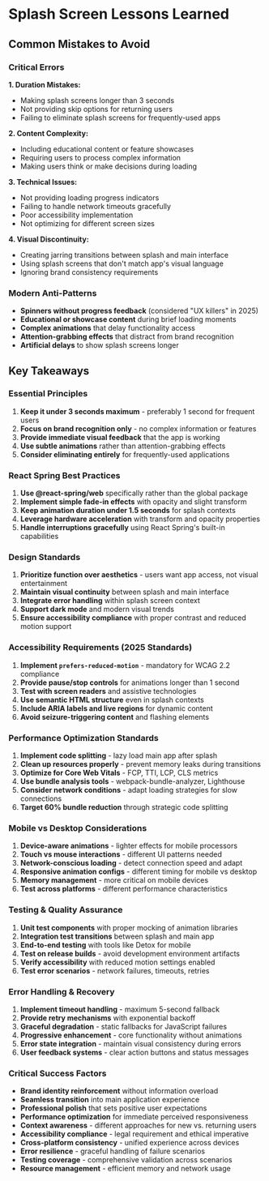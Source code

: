 # Splash Screen Lessons Learned

## Common Mistakes to Avoid

### Critical Errors

**1. Duration Mistakes:**
- Making splash screens longer than 3 seconds
- Not providing skip options for returning users
- Failing to eliminate splash screens for frequently-used apps

**2. Content Complexity:**  
- Including educational content or feature showcases
- Requiring users to process complex information
- Making users think or make decisions during loading

**3. Technical Issues:**
- Not providing loading progress indicators
- Failing to handle network timeouts gracefully  
- Poor accessibility implementation
- Not optimizing for different screen sizes

**4. Visual Discontinuity:**
- Creating jarring transitions between splash and main interface
- Using splash screens that don't match app's visual language
- Ignoring brand consistency requirements

### Modern Anti-Patterns
- **Spinners without progress feedback** (considered "UX killers" in 2025)
- **Educational or showcase content** during brief loading moments  
- **Complex animations** that delay functionality access
- **Attention-grabbing effects** that distract from brand recognition
- **Artificial delays** to show splash screens longer

## Key Takeaways

### Essential Principles
1. **Keep it under 3 seconds maximum** - preferably 1 second for frequent users
2. **Focus on brand recognition only** - no complex information or features  
3. **Provide immediate visual feedback** that the app is working
4. **Use subtle animations** rather than attention-grabbing effects
5. **Consider eliminating entirely** for frequently-used applications

### React Spring Best Practices
1. **Use @react-spring/web** specifically rather than the global package
2. **Implement simple fade-in effects** with opacity and slight transform
3. **Keep animation duration under 1.5 seconds** for splash contexts
4. **Leverage hardware acceleration** with transform and opacity properties
5. **Handle interruptions gracefully** using React Spring's built-in capabilities

### Design Standards
1. **Prioritize function over aesthetics** - users want app access, not visual entertainment
2. **Maintain visual continuity** between splash and main interface
3. **Integrate error handling** within splash screen context
4. **Support dark mode** and modern visual trends
5. **Ensure accessibility compliance** with proper contrast and reduced motion support

### Accessibility Requirements (2025 Standards)
1. **Implement `prefers-reduced-motion`** - mandatory for WCAG 2.2 compliance
2. **Provide pause/stop controls** for animations longer than 1 second
3. **Test with screen readers** and assistive technologies
4. **Use semantic HTML structure** even in splash contexts
5. **Include ARIA labels and live regions** for dynamic content
6. **Avoid seizure-triggering content** and flashing elements

### Performance Optimization Standards
1. **Implement code splitting** - lazy load main app after splash
2. **Clean up resources properly** - prevent memory leaks during transitions
3. **Optimize for Core Web Vitals** - FCP, TTI, LCP, CLS metrics
4. **Use bundle analysis tools** - webpack-bundle-analyzer, Lighthouse
5. **Consider network conditions** - adapt loading strategies for slow connections
6. **Target 60% bundle reduction** through strategic code splitting

### Mobile vs Desktop Considerations
1. **Device-aware animations** - lighter effects for mobile processors
2. **Touch vs mouse interactions** - different UI patterns needed
3. **Network-conscious loading** - detect connection speed and adapt
4. **Responsive animation configs** - different timing for mobile vs desktop
5. **Memory management** - more critical on mobile devices
6. **Test across platforms** - different performance characteristics

### Testing & Quality Assurance
1. **Unit test components** with proper mocking of animation libraries
2. **Integration test transitions** between splash and main app
3. **End-to-end testing** with tools like Detox for mobile
4. **Test on release builds** - avoid development environment artifacts
5. **Verify accessibility** with reduced motion settings enabled
6. **Test error scenarios** - network failures, timeouts, retries

### Error Handling & Recovery
1. **Implement timeout handling** - maximum 5-second fallback
2. **Provide retry mechanisms** with exponential backoff
3. **Graceful degradation** - static fallbacks for JavaScript failures
4. **Progressive enhancement** - core functionality without animations
5. **Error state integration** - maintain visual consistency during errors
6. **User feedback systems** - clear action buttons and status messages

### Critical Success Factors
- **Brand identity reinforcement** without information overload
- **Seamless transition** into main application experience  
- **Professional polish** that sets positive user expectations
- **Performance optimization** for immediate perceived responsiveness
- **Context awareness** - different approaches for new vs. returning users
- **Accessibility compliance** - legal requirement and ethical imperative
- **Cross-platform consistency** - unified experience across devices
- **Error resilience** - graceful handling of failure scenarios
- **Testing coverage** - comprehensive validation across scenarios
- **Resource management** - efficient memory and network usage